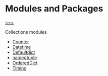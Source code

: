 
Modules and Packages
======

[<<<](https://github.com/ttltrk/PRG/blob/master/PY/DOC/OPYM/OPYM.MD)

Collections modules

  * [Counter](https://github.com/ttltrk/PRG/blob/master/PY/DOC/OPYM/07_MOD_PACK/MOD_PACK/MODULES/COL_MOD.MD)
  * [Datetime](https://github.com/ttltrk/PRG/blob/master/PY/DOC/OPYM/07_MOD_PACK/MOD_PACK/MODULES/DATI.MD)
  * [Defaultdict](https://github.com/ttltrk/PRG/blob/master/PY/DOC/OPYM/07_MOD_PACK/MOD_PACK/MODULES/MOD_DD.MD)
  * [namedtuple](https://github.com/ttltrk/PRG/blob/master/PY/DOC/OPYM/07_MOD_PACK/MOD_PACK/MODULES/NAM_TUP.MD)
  * [OrderedDict](https://github.com/ttltrk/PRG/blob/master/PY/DOC/OPYM/07_MOD_PACK/MOD_PACK/MODULES/ORD_DIC.MD)
  * [Timing](https://github.com/ttltrk/PRG/blob/master/PY/DOC/OPYM/07_MOD_PACK/MOD_PACK/MODULES/TIM.MD)
  
